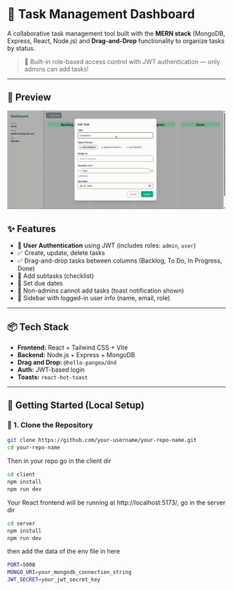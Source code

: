 # 🧠 Task Management Dashboard

A collaborative task management tool built with the **MERN stack** (MongoDB, Express, React, Node.js) and **Drag-and-Drop** functionality to organize tasks by status.

> 👤 Built-in role-based access control with JWT authentication — only admins can add tasks!

---

## 📸 Preview

![Task Management Demo](./client/public/synapse.gif)

## ✨ Features

- 🔐 **User Authentication** using JWT (includes roles: `admin`, `user`)
- ✅ Create, update, delete tasks
- ✅ Drag-and-drop tasks between columns (Backlog, To Do, In Progress, Done)
- 🧩 Add subtasks (checklist)
- 📅 Set due dates
- 🚫 Non-admins cannot add tasks (toast notification shown)
- 📌 Sidebar with logged-in user info (name, email, role)

---

## 📦 Tech Stack

- **Frontend:** React + Tailwind CSS + Vite
- **Backend:** Node.js + Express + MongoDB
- **Drag and Drop:** `@hello-pangea/dnd`
- **Auth:** JWT-based login
- **Toasts:** `react-hot-toast`

---

## 🚀 Getting Started (Local Setup)

### 📁 1. Clone the Repository

```bash
git clone https://github.com/your-username/your-repo-name.git
cd your-repo-name
``` 
Then in your repo go in the client dir

```bash
cd client
npm install
npm run dev
```

Your React frontend will be running at http://localhost:5173/, go in the server dir

```bash
cd server
npm install
npm run dev
```
then add the data of the env file in here
```bash
PORT=5000
MONGO_URI=your_mongodb_connection_string
JWT_SECRET=your_jwt_secret_key
```
